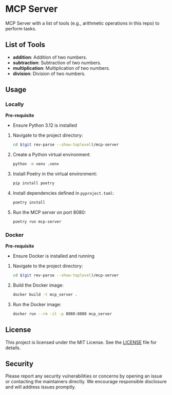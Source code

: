 # MCP Server

MCP Server with a list of tools (e.g., arithmetic operations in this repo) to perform tasks.

## List of Tools

- **addition**: Addition of two numbers.
- **subtraction**: Subtraction of two numbers.
- **multiplication**: Multiplication of two numbers.
- **division**: Division of two numbers.

## Usage

### Locally

**Pre-requisite**

- Ensure Python 3.12 is installed

1. Navigate to the project directory:

    ```bash
    cd $(git rev-parse --show-toplevel)/mcp-server
    ```

2. Create a Python virtual environment:

    ```bash
    python -m venv .venv
    ```

3. Install Poetry in the virtual environment:

    ```bash
    pip install poetry
    ```

4. Install dependencies defined in `pyproject.toml`:

    ```bash
    poetry install
    ```

5. Run the MCP server on port 8080:

    ```bash
    poetry run mcp-server
    ```

### Docker

**Pre-requisite**

- Ensure Docker is installed and running

1. Navigate to the project directory:

    ```bash
    cd $(git rev-parse --show-toplevel)/mcp-server
    ```

2. Build the Docker image:

    ```bash
    docker build -t mcp_server .
    ```

3. Run the Docker image:

    ```bash
    docker run --rm -it -p 8080:8080 mcp_server
    ```

## License

This project is licensed under the MIT License. See the [LICENSE](LICENSE) file for details.

## Security

Please report any security vulnerabilities or concerns by opening an issue or contacting the maintainers directly. We encourage responsible disclosure and will address issues promptly.